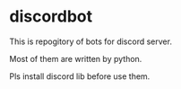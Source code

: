 # discordbot

This is repogitory of bots for discord server.

Most of them are written by python.

Pls install discord lib before use them.
